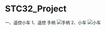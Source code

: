 # STC32_Project
一、遥控小车
1、遥控 手柄
![手柄](https://github.com/MOMINGXX/Picture/blob/main/IMG_20230310_213929.jpg)
2、小车
![小车](https://github.com/MOMINGXX/Picture/blob/main/IMG_20230310_213952.jpg)
